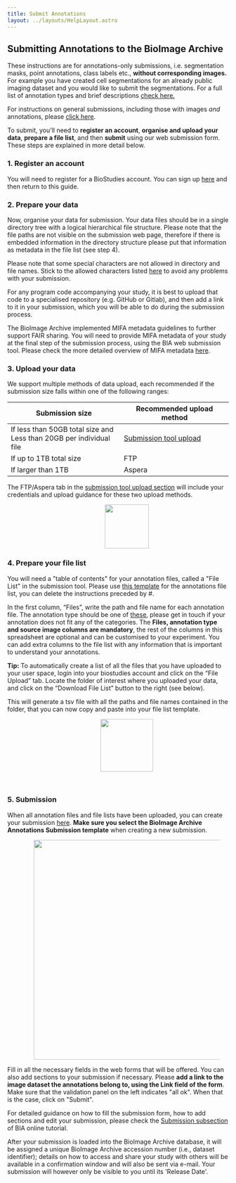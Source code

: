 ```yaml
---
title: Submit Annotations
layout: ../layouts/HelpLayout.astro
---
```

<style>
    figure {
        display: flex;
        flex-direction: row-reverse;
        justify-content: center;
        align-items: center;
    }

    figcaption {
        padding: 0 2rem 0 .5rem;
        text-align: center;
    }
</style>


Submitting Annotations to the BioImage Archive
---------------------------------------

These instructions are for annotations-only submissions, i.e. segmentation masks, point annotations, class labels etc., **without corresponding images.** For example you have created cell segmentations for an already public imaging dataset and you would like to submit the segmentations. For a full list of annotation types and brief descriptions [check here.](/bioimage-archive/aiglossary)

For instructions on general submissions, including those with images *and* annotations, please [click here](/bioimage-archive/submit).

To submit, you'll need to **register an account**, **organise and upload your data**, **prepare a file list**, and then **submit** using our web submission form. These steps are explained in more detail below.

### 1. Register an account

You will need to register for a BioStudies account. You can sign up [here](https://www.ebi.ac.uk/biostudies/submissions/#/signup) and then return to this guide.

### 2. Prepare your data

Now, organise your data for submission. Your data files should be in a single directory tree with a logical hierarchical file structure. Please note that the file paths are not visible on the submission web page, therefore if there is embedded information in the directory structure please put that information as metadata in the file list (see step 4).

Please note that some special characters are not allowed in directory and file names. Stick to the allowed characters listed [here](/bioimage-archive/helpfilelist/#namerules) to avoid any problems with your submission. 

For any program code accompanying your study, it is best to upload that code to a specialised repository (e.g. GitHub or Gitlab), and then add a link to it in your submission, which you will be able to do during the submission process. 

The BioImage Archive implemented MIFA metadata guidelines to further support FAIR sharing. You will need to provide MIFA metadata of your study at the final step of the submission process, using the BIA web submission tool. Please check the more detailed overview of MIFA metadata [here](/bioimage-archive/mifamodelreference).

### 3. Upload your data

We support multiple methods of data upload, each recommended if the submission size falls within one of the following ranges:

| Submission size | Recommended upload method |
| --------------- | ------------------------- |
| If less than 50GB total size and <br/> Less than 20GB per individual file   | [Submission tool upload](https://www.ebi.ac.uk/biostudies/submissions/files)    |
| If up to 1TB total size        | FTP                       |
| If larger than 1TB     | Aspera                    |


The FTP/Aspera tab in the [submission tool upload section](https://www.ebi.ac.uk/biostudies/submissions/files) will include your credentials and upload guidance for these two upload methods.

<figure>
<img src="/src/assets/ftp-aspera.png" alt="" class="float-right float-top" style="height: 100px">
<figcaption class="figure-caption"></figcaption>
</figure>

### 4. Prepare your file list

You will need a "table of contents" for your annotation files, called a "File List" in the submission tool. Please use [this template](https://docs.google.com/spreadsheets/d/1yeIp2xZsYSii6WEYpCZvGyCjuYChB0Pd/edit?usp=sharing&ouid=114171845103914552186&rtpof=true&sd=true) for the annotations file list, you can delete the instructions preceded by #. 

In the first column, “Files”, write the path and file name for each annotation file. The annotation type should be one of [these](/bioimage-archive/aiglossary), please get in touch if your annotation does not fit any of the categories. The **Files, annotation type and source image columns are mandatory**, the rest of the columns in this spreadsheet are optional and can be customised to your experiment. You can add extra columns to the file list with any information that is important to understand your annotations.

**Tip:** To automatically create a list of all the files that you have uploaded to your user space, login into your biostudies account and click on the “File Upload” tab. Locate the folder of interest where you uploaded your data, and click on the “Download File List” button to the right (see below). 

This will generate a tsv file with all the paths and file names contained in the folder, that you can now copy and paste into your file list template.

<figure>
<img src="/src/assets/filelist_button.png" alt="" class="float-center float-top" style="height: 120px">
<figcaption class="figure-caption"></figcaption>
</figure>

<br>

### 5. Submission
When all annotation files and file lists have been uploaded, you can create your submission [here](https://www.ebi.ac.uk/biostudies/submissions/submissions/new;template=bioimages.mifa). **Make sure you select the BioImage Archive Annotations Submission template** when creating a new submission.

<figure>
<img src="/src/assets/BIA_annotation_template_view.png" alt="" class="float-center float-top" style="height: 500px">
<figcaption class="figure-caption"></figcaption>
</figure>

Fill in all the necessary fields in the web forms that will be offered. You can also add sections to your submission if necessary. Please **add a link to the image dataset the annotations belong to, using the Link field of the form**. Make sure that the validation panel on the left indicates "all ok". When that is the case, click on "Submit". 

For detailed guidance on how to fill the submission form, how to add sections and edit your submission, please check the [Submission subsection](https://www.ebi.ac.uk/training/online/courses/bioimage-archive-quick-tour/submitting-data-to-resource-name/submission/) of BIA online tutorial.

After your submission is loaded into the BioImage Archive database, it will be assigned a unique BioImage Archive accession number (i.e., dataset identifier); details on how to access and share your study with others will be available in a confirmation window and will also be sent via e-mail. Your submission will however only be visible to you until its 'Release Date'.

